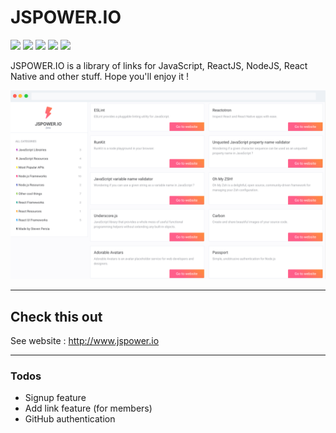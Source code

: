 # JSPOWER.IO

![](https://img.shields.io/github/last-commit/stevenpersia/allocine-react.svg?style=for-the-badge)
![](https://img.shields.io/snyk/vulnerabilities/github/stevenpersia/allocine-react.svg?style=for-the-badge)
![](https://img.shields.io/codeclimate/maintainability/stevenpersia/allocine-react.svg?style=for-the-badge)
![](https://img.shields.io/github/license/stevenpersia/allocine-react.svg?style=for-the-badge)
![](https://img.shields.io/badge/You%20like%20%3F-star%20me-blue.svg?style=for-the-badge)

JSPOWER.IO is a library of links for JavaScript, ReactJS, NodeJS, React Native and other stuff. Hope you'll enjoy it !

![](https://github.com/stevenpersia/jspower.io/blob/master/src/assets/images/preview-jspower.png)

---

## Check this out

See website : http://www.jspower.io

---

### Todos

 - Signup feature
 - Add link feature (for members)
 - GitHub authentication

